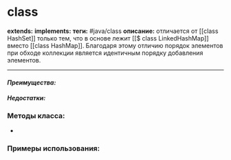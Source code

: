 # class 
**extends:** 
**implements:** 
**теги:** #java/class 
**описание:** отличается от [[class HashSet]] только тем, что в основе лежит [[$ class LinkedHashMap]] вместо [[class HashMap]]. Благодаря этому отличию порядок элементов при обходе коллекции является идентичным порядку добавления элементов.

---
#### *Преимущества:*

#### *Недостатки:*

### Методы класса:
- 

### Примеры использования:
